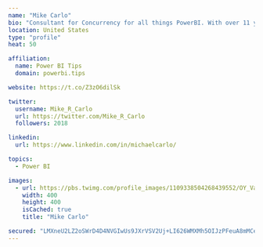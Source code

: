 ```yaml
---
name: "Mike Carlo"
bio: "Consultant for Concurrency for all things PowerBI. With over 11 years of data experience I'm making waves by deploying PowerBI into local Milwaukee Companies."
location: United States
type: "profile"
heat: 50

affiliation:
  name: Power BI Tips
  domain: powerbi.tips

website: https://t.co/Z3zO6dilSk

twitter:
  username: Mike_R_Carlo
  url: https://twitter.com/Mike_R_Carlo
  followers: 2018

linkedin:
  url: https://www.linkedin.com/in/michaelcarlo/

topics:
  - Power BI

images:
  - url: https://pbs.twimg.com/profile_images/1109338504268439552/OY_Va867_400x400.jpg
    width: 400
    height: 400
    isCached: true
    title: "Mike Carlo"

secured: "LMXneU2LZ2oSWrD4D4NVGIwUs9JXrVSV2Uj+LI626WMXMh5OIJzPFeuA8mMCerAbbErHhcy1X2A3ISrRykx5UX33K7dYY8LbfqsTH92KVKnU6OSxbEEWjh063jwcyp92GGmaGeNVhE98byf6NjdTs5flyounqMqTTEOJDwUaM9js5/2PTGYRDl9jTZpwHa/WLsh8PKyfovNaSZtCsEIbjiDXeZTaBIOgrUVsJEuLBfZR8Yc8dsDhYYjhPdJcsZ6w8UCIOkLJB3UXOWck8BhFLtzug1ZvMR8DkHtd12NK2UyVWK/PI1UEl5kP27YDAgRcSgsG+NvBCF0qWIRZrKaSo/0W655GtmByX+luqGBslGnEdhHrhdd9MzMLXQ9qAXww2Te0qUEm9NrhcpAT8Ue6uteSWDkGoaA01tU0zPyF/r0=;+gXm7N68VT1Sg5NP09ocOg=="
---
```


